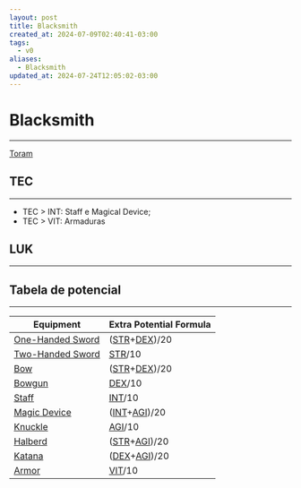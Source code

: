 ```yaml
---
layout: post
title: Blacksmith
created_at: 2024-07-09T02:40:41-03:00
tags:
  - v0
aliases:
  - Blacksmith
updated_at: 2024-07-24T12:05:02-03:00
---
```

# Blacksmith
---

[Toram](_draft/2024/07/2024-07-06-Toram.md)
## TEC
---

- TEC > INT: Staff e Magical Device;
- TEC > VIT: Armaduras

## LUK
---


## Tabela de potencial
---

| Equipment                                                | Extra Potential Formula                                            |
| -------------------------------------------------------- | ------------------------------------------------------------------ |
| [One-Handed Sword](_insight/2024/07/2024-07-09-Toram_One_Handed_Sword.md) | ([STR](../../../sementes/2024/07/2024-07-09-Toram_STR.md)+[DEX](_insight/2024/07/2024-07-09-Toram_DEX.md))/20 |
| [Two-Handed Sword](_insight/2024/07/2024-07-09-Toram_Two_Handed_Sword.md) | [STR](../../../sementes/2024/07/2024-07-09-Toram_STR.md)/10                                  |
| [Bow](_insight/2024/07/2024-07-09-Toram_Bow.md)                           | ([STR](../../../sementes/2024/07/2024-07-09-Toram_STR.md)+[DEX](_insight/2024/07/2024-07-09-Toram_DEX.md))/20 |
| [Bowgun](_insight/2024/07/2024-07-09-Toram_Bowgun.md)                     | [DEX](_insight/2024/07/2024-07-09-Toram_DEX.md)/10                                  |
| [Staff](_insight/2024/07/2024-07-09-Toram_Staff.md)                       | [INT](../../../sementes/2024/07/2024-07-09-Toram_INT.md)/10                                  |
| [Magic Device](_insight/2024/07/2024-07-09-Toram_Magic_Device.md)         | ([INT](../../../sementes/2024/07/2024-07-09-Toram_INT.md)+[AGI](_insight/2024/07/2024-07-09-Toram_AGI.md))/20 |
| [Knuckle](_insight/2024/07/2024-07-09-Toram_Knuckle.md)                   | [AGI](_insight/2024/07/2024-07-09-Toram_AGI.md)/10                                  |
| [Halberd](_insight/2024/07/2024-07-09-Toram_Halberd.md)                   | ([STR](../../../sementes/2024/07/2024-07-09-Toram_STR.md)+[AGI](_insight/2024/07/2024-07-09-Toram_AGI.md))/20 |
| [Katana](_insight/2024/07/2024-07-09-Toram_Katana.md)                     | ([DEX](_insight/2024/07/2024-07-09-Toram_DEX.md)+[AGI](_insight/2024/07/2024-07-09-Toram_AGI.md))/20 |
| [Armor](_insight/2024/07/2024-07-09-Toram_Armor.md)                       | [VIT](_insight/2024/07/2024-07-09-Toram_VIT.md)/10                                  |


